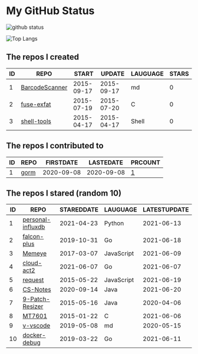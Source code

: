 # My GitHub Status

<img src="https://github-readme-stats-1.yihong0618.vercel.app/api?username=egenchen&show_icons=true&&&hide_title=true&count_private=true" alt="github status" />

![Top Langs](https://github-readme-stats-1.yihong0618.vercel.app/api/top-langs/?username=egenchen&layout=compact)

<!--START_SECTION:my_github-->
## The repos I created
| ID |                             REPO                             |   START    |   UPDATE   | LAUGUAGE | STARS |
|----|--------------------------------------------------------------|------------|------------|----------|-------|
|  1 | [BarcodeScanner](https://github.com/egenchen/BarcodeScanner) | 2015-09-17 | 2015-09-17 | md       |     0 |
|  2 | [fuse-exfat](https://github.com/egenchen/fuse-exfat)         | 2015-07-19 | 2015-07-20 | C        |     0 |
|  3 | [shell-tools](https://github.com/egenchen/shell-tools)       | 2015-04-17 | 2015-04-17 | Shell    |     0 |

## The repos I contributed to
| ID |                  REPO                   | FIRSTDATE  | LASTEDATE  |                                PRCOUNT                                 |
|----|-----------------------------------------|------------|------------|------------------------------------------------------------------------|
|  1 | [gorm](https://github.com/go-gorm/gorm) | 2020-09-08 | 2020-09-08 | [1](https://github.com/go-gorm/gorm/pulls?q=is%3Apr+author%3Aegenchen) |

## The repos I stared (random 10)
| ID |                                REPO                                | STAREDDATE |  LAUGUAGE  | LATESTUPDATE |
|----|--------------------------------------------------------------------|------------|------------|--------------|
|  1 | [personal-influxdb](https://github.com/c99koder/personal-influxdb) | 2021-04-23 | Python     | 2021-06-13   |
|  2 | [falcon-plus](https://github.com/open-falcon/falcon-plus)          | 2019-10-31 | Go         | 2021-06-18   |
|  3 | [Memeye](https://github.com/JerryC8080/Memeye)                     | 2017-03-07 | JavaScript | 2021-06-09   |
|  4 | [cloud-act2](https://github.com/idcos/cloud-act2)                  | 2021-06-07 | Go         | 2021-06-07   |
|  5 | [request](https://github.com/request/request)                      | 2015-05-22 | JavaScript | 2021-06-19   |
|  6 | [CS-Notes](https://github.com/CyC2018/CS-Notes)                    | 2020-09-14 | Java       | 2021-06-20   |
|  7 | [9-Patch-Resizer](https://github.com/soymonitus/9-Patch-Resizer)   | 2015-05-16 | Java       | 2020-04-06   |
|  8 | [MT7601](https://github.com/di3online/MT7601)                      | 2015-01-22 | C          | 2021-06-06   |
|  9 | [v-vscode](https://github.com/monarrk/v-vscode)                    | 2019-05-08 | md         | 2020-05-15   |
| 10 | [docker-debug](https://github.com/zeromake/docker-debug)           | 2019-03-22 | Go         | 2021-06-11   |

<!--END_SECTION:my_github-->
